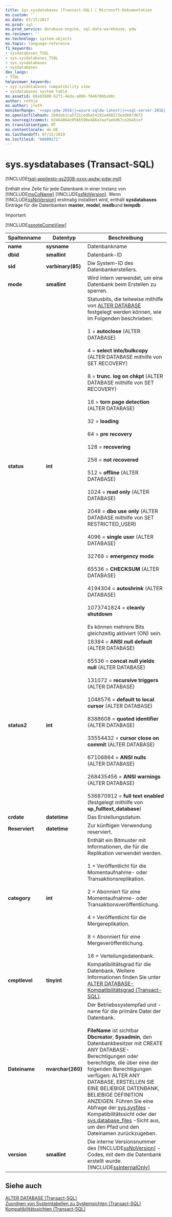 ```yaml
---
title: Sys.sysdatabases (Transact-SQL) | Microsoft-Dokumentation
ms.custom: ''
ms.date: 03/15/2017
ms.prod: sql
ms.prod_service: database-engine, sql-data-warehouse, pdw
ms.reviewer: ''
ms.technology: system-objects
ms.topic: language-reference
f1_keywords:
- sysdatabases_TSQL
- sys.sysdatabases_TSQL
- sys.sysdatabases
- sysdatabases
dev_langs:
- TSQL
helpviewer_keywords:
- sys.sysdatabases compatibility view
- sysdatabases system table
ms.assetid: 60a93880-62f1-4eda-a886-f046706ba90c
author: rothja
ms.author: jroth
monikerRange: '>=aps-pdw-2016||=azure-sqldw-latest||>=sql-server-2016||=sqlallproducts-allversions||>=sql-server-linux-2017||=azuresqldb-mi-current'
ms.openlocfilehash: 2b0dab1ca5f21ced6a54192a4b0173ead68fd6f5
ms.sourcegitcommit: b2464064c0566590e486a3aafae6d67ce2645cef
ms.translationtype: MT
ms.contentlocale: de-DE
ms.lasthandoff: 07/15/2019
ms.locfileid: "68089171"
---
```

# <a name="syssysdatabases-transact-sql"></a>sys.sysdatabases (Transact-SQL)
[!INCLUDE[tsql-appliesto-ss2008-xxxx-asdw-pdw-md](../../includes/tsql-appliesto-ss2008-xxxx-asdw-pdw-md.md)]

  Enthält eine Zeile für jede Datenbank in einer Instanz von [!INCLUDE[msCoName](../../includes/msconame-md.md)] [!INCLUDE[ssNoVersion](../../includes/ssnoversion-md.md)]. Wenn [!INCLUDE[ssNoVersion](../../includes/ssnoversion-md.md)] erstmalig installiert wird, enthält **sysdatabases** Einträge für die Datenbanken **master**, **model**, **msdb**und **tempdb** .  
  
> [!IMPORTANT]  
>  [!INCLUDE[ssnoteCompView](../../includes/ssnotecompview-md.md)]  
  
|Spaltenname|Datentyp|Beschreibung|  
|-----------------|---------------|-----------------|  
|**name**|**sysname**|Datenbankname|  
|**dbid**|**smallint**|Datenbank-ID|  
|**sid**|**varbinary(85)**|Die System-ID des Datenbankerstellers.|  
|**mode**|**smallint**|Wird intern verwendet, um eine Datenbank beim Erstellen zu sperren.|  
|**status**|**int**|Statusbits, die teilweise mithilfe von [ALTER DATABASE](../../t-sql/statements/alter-database-transact-sql.md) festgelegt werden können, wie im Folgenden beschrieben:<br /><br /> 1 = **autoclose** (ALTER DATABASE)<br /><br /> 4 = **select into/bulkcopy** (ALTER DATABASE mithilfe von SET RECOVERY)<br /><br /> 8 = **trunc. log on chkpt** (ALTER DATABASE mithilfe von SET RECOVERY)<br /><br /> 16 = **torn page detection** (ALTER DATABASE)<br /><br /> 32 = **loading**<br /><br /> 64 = **pre recovery**<br /><br /> 128 = **recovering**<br /><br /> 256 = **not recovered**<br /><br /> 512 = **offline** (ALTER DATABASE)<br /><br /> 1024 = **read only** (ALTER DATABASE)<br /><br /> 2048 = **dbo use only** (ALTER DATABASE mithilfe von SET RESTRICTED_USER)<br /><br /> 4096 = **single user** (ALTER DATABASE)<br /><br /> 32768 = **emergency mode**<br /><br /> 65536 = **CHECKSUM** (ALTER DATABASE)<br /><br /> 4194304 = **autoshrink** (ALTER DATABASE)<br /><br /> 1073741824 = **cleanly shutdown**<br /><br /> Es können mehrere Bits gleichzeitig aktiviert (ON) sein.|  
|**status2**|**int**|16384 = **ANSI null default** (ALTER DATABASE)<br /><br /> 65536 = **concat null yields null** (ALTER DATABASE)<br /><br /> 131072 = **recursive triggers** (ALTER DATABASE)<br /><br /> 1048576 = **default to local cursor** (ALTER DATABASE)<br /><br /> 8388608 = **quoted identifier** (ALTER DATABASE)<br /><br /> 33554432 = **cursor close on commit** (ALTER DATABASE)<br /><br /> 67108864 = **ANSI nulls** (ALTER DATABASE)<br /><br /> 268435456 = **ANSI warnings** (ALTER DATABASE)<br /><br /> 536870912 = **full text enabled** (festgelegt mithilfe von **sp_fulltext_database**)|  
|**crdate**|**datetime**|Das Erstellungsdatum.|  
|**Reserviert**|**datetime**|Zur künftigen Verwendung reserviert.|  
|**category**|**int**|Enthält ein Bitmuster mit Informationen, die für die Replikation verwendet werden.<br /><br /> 1 = Veröffentlicht für die Momentaufnahme- oder Transaktionsreplikation.<br /><br /> 2 = Abonniert für eine Momentaufnahme- oder Transaktionsveröffentlichung.<br /><br /> 4 = Veröffentlicht für die Mergereplikation.<br /><br /> 8 = Abonniert für eine Mergeveröffentlichung.<br /><br /> 16 = Verteilungsdatenbank.|  
|**cmptlevel**|**tinyint**|Kompatibilitätsgrad für die Datenbank. Weitere Informationen finden Sie unter [ALTER DATABASE-Kompatibilitätsgrad &#40;Transact-SQL&#41;](../../t-sql/statements/alter-database-transact-sql-compatibility-level.md).|  
|**Dateiname**|**nvarchar(260)**|Der Betriebssystempfad und -name für die primäre Datei der Datenbank.<br /><br /> **FileName** ist sichtbar **Dbcreator**, **Sysadmin**, den Datenbankbesitzer mit CREATE ANY DATABASE-Berechtigungen oder berechtigte, die über eine der folgenden Berechtigungen verfügen: ALTER ANY DATABASE, ERSTELLEN SIE EINE BELIEBIGE DATENBANK, BELIEBIGE DEFINITION ANZEIGEN. Führen Sie eine Abfrage der [sys.sysfiles](../../relational-databases/system-compatibility-views/sys-sysfiles-transact-sql.md) -Kompatibilitätssicht oder der [sys.database_files](../../relational-databases/system-catalog-views/sys-database-files-transact-sql.md) -Sicht aus, um den Pfad und den Dateinamen zurückzugeben.|  
|**version**|**smallint**|Die interne Versionsnummer des [!INCLUDE[ssNoVersion](../../includes/ssnoversion-md.md)] -Codes, mit dem die Datenbank erstellt wurde. [!INCLUDE[ssInternalOnly](../../includes/ssinternalonly-md.md)]|  
  
## <a name="see-also"></a>Siehe auch  
 [ALTER DATABASE &#40;Transact-SQL&#41;](../../t-sql/statements/alter-database-transact-sql.md)   
 [Zuordnen von Systemtabellen zu Systemsichten &#40;Transact-SQL&#41;](../../relational-databases/system-tables/mapping-system-tables-to-system-views-transact-sql.md)   
 [Kompatibilitätssichten &#40;Transact-SQL&#41;](~/relational-databases/system-compatibility-views/system-compatibility-views-transact-sql.md)  
  
  
